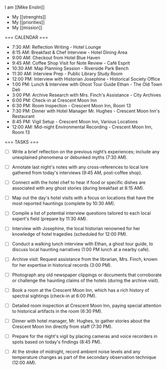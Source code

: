 
I am [[Mike Enslin]]

+ My [[strenghts]]
+ My [[priorities]]
+ My [[mission]]

=== CALENDAR ===

- 7:30 AM: Reflection Writing - Hotel Lounge
- 8:15 AM: Breakfast & Chef Interview - Hotel Dining Area
- 9:00 AM: Checkout from Hotel Blue Haven
- 9:45 AM: Coffee Shop Visit for Note Review - Café Esprit
- 10:30 AM: Map Planning Session - Riverside Park Bench
- 11:30 AM: Interview Prep - Public Library Study Room
- 12:00 PM: Interview with Historian Josephine - Historical Society Office
- 1:00 PM: Lunch & Interview with Ghost Tour Guide Ethan - The Old Town Deli
- 3:00 PM: Archive Research with Mrs. Finch's Assistance - City Archives
- 6:00 PM: Check-in at Crescent Moon Inn
- 6:30 PM: Room Inspection - Crescent Moon Inn, Room 13
- 7:30 PM: Dinner with Hotel Manager Mr. Hughes - Crescent Moon Inn's Restaurant
- 8:45 PM: Vigil Setup - Crescent Moon Inn, Various Locations
- 12:00 AM: Mid-night Environmental Recording - Crescent Moon Inn, Room 13

=== TASKS ===


- [ ] Write a brief reflection on the previous night’s experiences; include any unexplained phenomena or debunked myths (7:30 AM).
- [ ] Annotate last night's notes with any cross-references to local lore gathered from today's interviews (9:45 AM, post-coffee shop).
- [ ] Connect with the hotel chef to hear if food or specific dishes are associated with any ghost stories (during breakfast at 8:15 AM).
- [ ] Map out the day's hotel visits with a focus on locations that have the most reported hauntings (complete by 10:30 AM).
- [ ] Compile a list of potential interview questions tailored to each local expert's field (prepare by 11:30 AM).
- [ ] Interview with Josephine, the local historian renowned for her knowledge of hotel tragedies (scheduled for 12:00 PM).
- [ ] Conduct a walking lunch interview with Ethan, a ghost tour guide, to discuss local haunting narratives (1:00 PM lunch at a nearby cafe).
- [ ] Archive visit: Request assistance from the librarian, Mrs. Finch, known for her expertise in historical records (3:00 PM).
- [ ] Photograph any old newspaper clippings or documents that corroborate or challenge the haunting claims of the hotels (during the archive visit).
- [ ] Book a room at the Crescent Moon Inn, which has a rich history of spectral sightings (check-in at 6:00 PM).
- [ ] Detailed room inspection at Crescent Moon Inn, paying special attention to historical artifacts in the room (6:30 PM).
- [ ] Dinner with hotel manager, Mr. Hughes, to gather stories about the Crescent Moon Inn directly from staff (7:30 PM).
- [ ] Prepare for the night's vigil by placing cameras and voice recorders in spots based on today's findings (8:45 PM).
- [ ] At the stroke of midnight, record ambient noise levels and any temperature changes as part of the secondary observation technique (12:00 AM).

